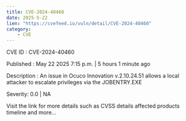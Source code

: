 ```yaml
---
title: CVE-2024-40460
date: 2025-5-22
lien: "https://cvefeed.io/vuln/detail/CVE-2024-40460"
category:
    - CVE
---
```


CVE ID : CVE-2024-40460

Published :  May 22
2025
7:15 p.m. | 5 hours
1 minute ago

Description : An issue in Ocuco Innovation v.2.10.24.51 allows a local attacker to escalate privileges via the JOBENTRY.EXE

Severity: 0.0 | NA

Visit the link for more details
such as CVSS details
affected products
timeline
and more...
